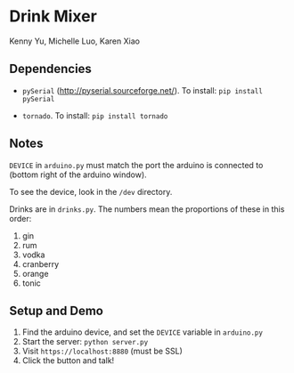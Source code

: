 Drink Mixer
===========
Kenny Yu, Michelle Luo, Karen Xiao

## Dependencies

* `pySerial` (http://pyserial.sourceforge.net/). To install: `pip install pySerial`

* `tornado`. To install: `pip install tornado`

## Notes

`DEVICE` in `arduino.py` must match the port the arduino
is connected to (bottom right of the arduino window).

To see the device, look in the `/dev` directory.

Drinks are in `drinks.py`. The numbers mean the proportions of these
in this order:

1. gin
2. rum
3. vodka
4. cranberry
5. orange
6. tonic

## Setup and Demo

1. Find the arduino device, and set the `DEVICE` variable in `arduino.py`
2. Start the server: `python server.py`
3. Visit `https://localhost:8880` (must be SSL)
4. Click the button and talk!
